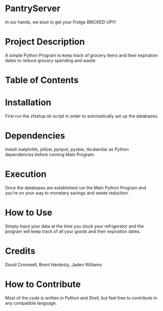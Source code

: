 # PantryServer
In our hands, we bout to get your Fridge BRICKED UP!!!

# Project Description
A simple Python Program to keep track of grocery items and their expiration dates to reduce grocery spending and waste.

# Table of Contents

# Installation
First run the zfsetup.sh script in order to automatically set up the databases.

# Dependencies
Install matplotlib, pillow, pynput, pyzbar, tkcalendar as Python dependencies before running Main Program.

# Execution
Once the databases are established run the Main Python Program and you're on your way to monetary savings and waste reduction.

# How to Use
Simply input your data at the time you stock your refrigerator and the program will keep track of all your goods and their expiration dates.

# Credits
David Cromwell, Brent Hardesty, Jaden Williams

# How to Contribute
Most of the code is written in Python and Shell, but feel free to contribute in any compatible language.
